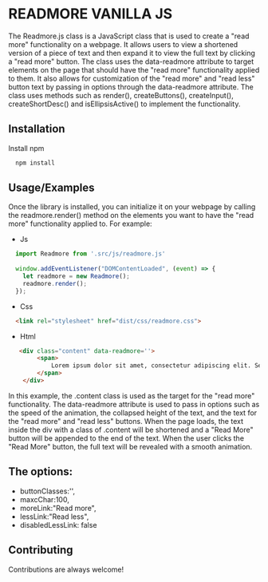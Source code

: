 # READMORE VANILLA JS

The Readmore.js class is a JavaScript class that is used to create a "read more" functionality on a webpage. 
It allows users to view a shortened version of a piece of text and then expand it to view the full text by clicking a "read more" button. 
The class uses the data-readmore attribute to target elements on the page that should have the "read more" functionality applied to them. 
It also allows for customization of the "read more" and "read less" button text by passing in options through the data-readmore attribute. 
The class uses methods such as render(), createButtons(), createInput(), createShortDesc() and isEllipsisActive() to implement the functionality.


## Installation

Install npm

```bash
  npm install 
```

## Usage/Examples

Once the library is installed, you can initialize it on your webpage by calling the readmore.render() method on the elements you want to have the "read more" functionality applied to. For example:

- Js
```javascript
  import Readmore from '.src/js/readmore.js'
  
  window.addEventListener("DOMContentLoaded", (event) => {
    let readmore = new Readmore();
    readmore.render();
  });
```
- Css
```html
  <link rel="stylesheet" href="dist/css/readmore.css">
```
- Html
```html
   <div class="content" data-readmore=''>
        <span>
            Lorem ipsum dolor sit amet, consectetur adipiscing elit. Sed auctor, magna a euismod congue, quam ante molestie nibh, non auctor nibh leo eget nisi. Sed eget neque euismod, viverra augue id, feugiat nibh.
        </span>
    </div>
```

In this example, the .content class is used as the target for the "read more" functionality. The data-readmore attribute is used to pass in options such as the speed of the animation, the collapsed height of the text, and the text for the "read more" and "read less" buttons. When the page loads, the text inside the div with a class of .content will be shortened and a "Read More" button will be appended to the end of the text. When the user clicks the "Read More" button, the full text will be revealed with a smooth animation.

## The options:

- buttonClasses:'',
- maxcChar:100, 
- moreLink:"Read more",
- lessLink:"Read less",
- disabledLessLink: false

## Contributing

Contributions are always welcome!


